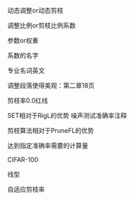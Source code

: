 动态调整or动态剪枝

调整比例or剪枝比例系数

参数or权重

系数的名字

专业名词英文

调整段落使得美观：第二章18页

剪枝率0.0红线

SET相对于RigL的优势
噪声测试准确率注释


剪枝算法相对于PruneFL的优势

达到指定准确率需要的计算量

CIFAR-100

线型



自适应剪枝率


